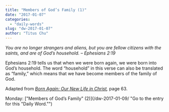 ```yaml
---
title: "Members of God’s Family (1)"
date: "2017-01-07"
categories: 
  - "daily-words"
slug: "dw-2017-01-07"
author: "Titus Chu"
---
```


_You are no longer strangers and aliens, but you are fellow citizens with the saints, and are of God’s household._ _– Ephesians 2:19_

Ephesians 2:19 tells us that when we were born again, we were born into God’s household. The word “household” in this verse can also be translated as “family,” which means that we have become members of the family of God.

Adapted from _[Born Again: Our New Life in Christ](/book-born-again/ "Go to the listing for this book."),_ page 63.

Monday: ["Members of God’s Family" (2)](/dw-2017-01-09/ "Go to the entry for this "Daily Word."")
